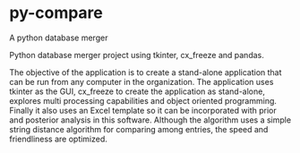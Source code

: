 # py-compare
A python database merger

Python database merger project using tkinter, cx_freeze and pandas. 


 
The objective of the application is to create a stand-alone application that can be run from any computer in the organization. 
The application uses tkinter as the GUI, cx_freeze to create the application as stand-alone, explores multi processing capabilities and object oriented programming. Finally it also uses an Excel template so it can be incorporated with prior and posterior analysis in this software.
Although the algorithm uses a simple string distance algorithm for comparing among entries, the speed and friendliness are optimized.
